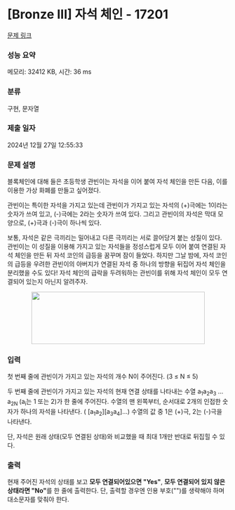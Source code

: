 # [Bronze III] 자석 체인 - 17201 

[문제 링크](https://www.acmicpc.net/problem/17201) 

### 성능 요약

메모리: 32412 KB, 시간: 36 ms

### 분류

구현, 문자열

### 제출 일자

2024년 12월 27일 12:55:33

### 문제 설명

<p>블록체인에 대해 들은 초등학생 관빈이는 자석을 이어 붙여 자석 체인을 만든 다음, 이를 이용한 가상 화폐를 만들고 싶어졌다.</p>

<p>관빈이는 특이한 자석을 가지고 있는데 관빈이가 가지고 있는 자석의 (+)극에는 1이라는 숫자가 쓰여 있고, (-)극에는 2라는 숫자가 쓰여 있다. 그리고 관빈이의 자석은 막대 모양으로, (+)극과 (-)극이 하나씩 있다.</p>

<p>보통, 자석은 같은 극끼리는 밀어내고 다른 극끼리는 서로 끌어당겨 붙는 성질이 있다. 관빈이는 이 성질을 이용해 가지고 있는 자석들을 정성스럽게 모두 이어 붙여 연결된 자석 체인을 만든 뒤 자석 코인의 급등을 꿈꾸며 잠이 들었다. 하지만 그날 밤에, 자석 코인의 급등을 우려한 관빈이의 아버지가 연결된 자석 중 하나의 방향을 뒤집어 자석 체인을 분리했을 수도 있다! 자석 체인의 급락을 두려워하는 관빈이를 위해 자석 체인이 모두 연결되어 있는지 아닌지 알려주자.</p>

<p style="text-align: center;"><img alt="" src="https://upload.acmicpc.net/43d93151-2d4b-41ff-8680-1d8d87ab893f/-/preview/" style="width: 395px; height: 119px;"></p>

### 입력 

 <p>첫 번째 줄에 관빈이가 가지고 있는 자석의 개수 N이 주어진다. (3 ≤ N ≤ 5)</p>

<p>두 번째 줄에 관빈이가 가지고 있는 자석의 현재 연결 상태를 나타내는 수열 a<sub>1</sub>a<sub>2</sub>a<sub>3</sub> ... a<sub>2N </sub>(a<sub>i</sub>는 1 또는 2)가 한 줄에 주어진다. 수열의 맨 왼쪽부터, 순서대로 2개의 인접한 숫자가 하나의 자석을 나타낸다. ( [a<sub>1</sub>a<sub>2</sub>][a<sub>3</sub>a<sub>4</sub>]...) 수열의 값 중 1은 (+)극, 2는 (-)극을 나타낸다.</p>

<p>단, 자석은 원래 상태(모두 연결된 상태)와 비교했을 때 최대 1개만 반대로 뒤집힐 수 있다.</p>

### 출력 

 <p>현재 주어진 자석의 상태를 보고 <strong>모두 연결되어있으면 "Yes"</strong>, <strong>모두 연결되어 있지 않은 상태라면 "No"</strong>를 한 줄에 출력한다. 단, 출력할 경우엔 인용 부호("")를 생략해야 하며 대소문자를 맞춰야 한다.</p>

